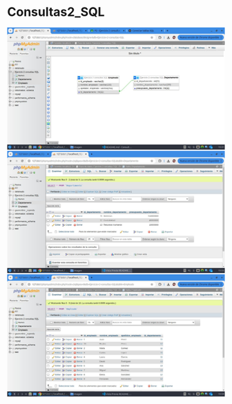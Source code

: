 # Consultas2_SQL

![imagen empresa](imagen/screen02.jpg)
![imagen empresa](imagen/screen03.jpg)
![imagen empresa](imagen/screen04.jpg)
